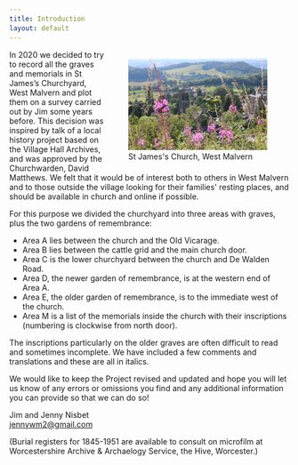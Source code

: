 ```yaml
---
title: Introduction
layout: default
---
```


<figure style="float: right; max-width: 250px;">
    <img class="responsive" alt="West Malvern" src="/assets/images/IMG_2417.JPG" />
    <figcaption>St James's Church, West Malvern</figcaption>
</figure>

In 2020 we decided to try to record all the graves and memorials in St James’s Churchyard, West Malvern and plot them on a survey carried out by Jim some years before.  This decision was inspired by talk of a local history project based on the Village Hall Archives, and was approved by the Churchwarden, David Matthews.  We felt that it would be of interest both to others in West Malvern and to those outside the village looking for their families' resting places, and should be available in church and online if possible.
 
For this purpose we divided the churchyard into three areas with graves, plus the two gardens of remembrance:
 
* Area A lies between the church and the Old Vicarage.
* Area B lies between the cattle grid and the main church door.
* Area C is the lower churchyard between the church and De Walden Road.
* Area D, the newer garden of remembrance, is at the western end of Area A.
* Area E, the older garden of remembrance, is to the immediate west of the church.
* Area M is a list of the memorials inside the church with their inscriptions (numbering is clockwise from north door).

The inscriptions particularly on the older graves are often difficult to read and sometimes incomplete.  We have included a few comments and translations and these are all in italics.
 
We would like to keep the Project revised and updated and hope you will let us know of any errors or omissions you find and any additional information you can provide so that we can do so!
 
Jim and Jenny Nisbet<br>
[jennywm2@gmail.com](mailto:Jennywm2@gmail.com)

(Burial registers for 1845-1951 are available to consult on microfilm at Worcestershire Archive & Archaelogy Service, the Hive, Worcester.)
